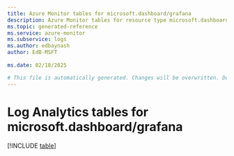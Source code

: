 ```yaml
---
title: Azure Monitor tables for microsoft.dashboard/grafana
description: Azure Monitor tables for resource type microsoft.dashboard/grafana
ms.topic: generated-reference
ms.service: azure-monitor
ms.subservice: logs
ms.author: edbaynash
author: EdB-MSFT
   
ms.date: 02/18/2025

# This file is automatically generated. Changes will be overwritten. Do not change this file directly.
---
```


# Log Analytics tables for microsoft.dashboard/grafana  

[!INCLUDE [table](~/reusable-content/ce-skilling/azure/includes/azure-monitor/reference/tables/microsoft-dashboard_grafana-include.md)]

